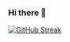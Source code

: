 ### Hi there 👋


[![GitHub Streak](https://streak-stats.demolab.com?user=ejehoon&theme=transparent)](https://git.io/streak-stats)
